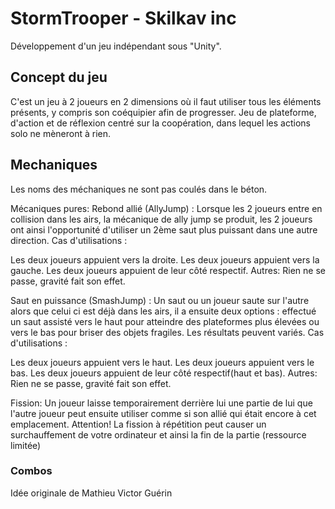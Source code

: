 # StormTrooper - Skilkav inc

Développement d'un jeu indépendant sous "Unity".


## Concept du jeu

C'est un jeu à 2 joueurs en 2 dimensions où il faut utiliser tous les éléments présents, y compris son coéquipier afin de progresser. Jeu de plateforme, d'action et de réflexion centré sur la coopération, dans lequel les actions solo ne mèneront à rien.

## Mechaniques 

Les noms des méchaniques ne sont pas coulés dans le béton.

Mécaniques pures:
Rebond allié (AllyJump) :
Lorsque les 2 joueurs entre en collision dans les airs, la mécanique de ally jump se produit, les 2 joueurs ont ainsi l'opportunité d'utiliser un 2ème saut plus puissant dans une autre direction. 
Cas d'utilisations :

Les deux joueurs appuient vers la droite.
Les deux joueurs appuient vers la gauche.
Les deux joueurs appuient de leur côté respectif.
Autres: Rien ne se passe, gravité fait son effet.

Saut en puissance (SmashJump) :
Un saut ou un joueur saute sur l'autre alors que celui ci est déjà dans les airs, il a ensuite deux options : effectué un saut assisté vers le haut pour atteindre des plateformes plus élevées ou vers le bas pour briser des objets fragiles. Les résultats peuvent variés.
Cas d'utilisations :

Les deux joueurs appuient vers le haut.
Les deux joueurs appuient vers le bas.
Les deux joueurs appuient de leur côté respectif(haut et bas).
Autres: Rien ne se passe, gravité fait son effet.

Fission: Un joueur laisse temporairement derrière lui une partie de lui que l'autre joueur peut ensuite utiliser comme si son allié qui était encore à cet emplacement. Attention! La fission à répétition peut causer un surchauffement de votre ordinateur et ainsi la fin de la partie (ressource limitée)  

### Combos



Idée originale de Mathieu Victor Guérin
